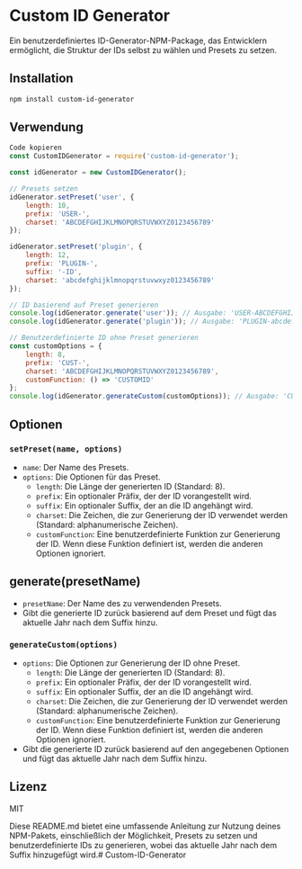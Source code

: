 # Custom ID Generator

Ein benutzerdefiniertes ID-Generator-NPM-Package, das Entwicklern ermöglicht, die Struktur der IDs selbst zu wählen und Presets zu setzen.

## Installation

```sh
npm install custom-id-generator
```

## Verwendung

```javascript
Code kopieren
const CustomIDGenerator = require('custom-id-generator');

const idGenerator = new CustomIDGenerator();

// Presets setzen
idGenerator.setPreset('user', {
    length: 10,
    prefix: 'USER-',
    charset: 'ABCDEFGHIJKLMNOPQRSTUVWXYZ0123456789'
});

idGenerator.setPreset('plugin', {
    length: 12,
    prefix: 'PLUGIN-',
    suffix: '-ID',
    charset: 'abcdefghijklmnopqrstuvwxyz0123456789'
});

// ID basierend auf Preset generieren
console.log(idGenerator.generate('user')); // Ausgabe: 'USER-ABCDEFGHIJ2024'
console.log(idGenerator.generate('plugin')); // Ausgabe: 'PLUGIN-abcdefghijk-ID2024'

// Benutzerdefinierte ID ohne Preset generieren
const customOptions = {
    length: 8,
    prefix: 'CUST-',
    charset: 'ABCDEFGHIJKLMNOPQRSTUVWXYZ0123456789',
    customFunction: () => 'CUSTOMID'
};
console.log(idGenerator.generateCustom(customOptions)); // Ausgabe: 'CUST-CUSTOMID2024'
```

## Optionen
### `setPreset(name, options)`
- `name`: Der Name des Presets.
- `options`: Die Optionen für das Preset.
  - `length`: Die Länge der generierten ID (Standard: 8).
  - `prefix`: Ein optionaler Präfix, der der ID vorangestellt wird.
  - `suffix`: Ein optionaler Suffix, der an die ID angehängt wird.
  - `charset`: Die Zeichen, die zur Generierung der ID verwendet werden (Standard: alphanumerische Zeichen).
  - `customFunction`: Eine benutzerdefinierte Funktion zur Generierung der ID. Wenn diese Funktion definiert ist, werden die anderen Optionen ignoriert.

## generate(presetName)
- `presetName`: Der Name des zu verwendenden Presets.
- Gibt die generierte ID zurück basierend auf dem Preset und fügt das aktuelle Jahr nach dem Suffix hinzu.

### `generateCustom(options)`
- `options`: Die Optionen zur Generierung der ID ohne Preset.
  - `length`: Die Länge der generierten ID (Standard: 8).
  - `prefix`: Ein optionaler Präfix, der der ID vorangestellt wird.
  - `suffix`: Ein optionaler Suffix, der an die ID angehängt wird.
  - `charset`: Die Zeichen, die zur Generierung der ID verwendet werden (Standard: alphanumerische Zeichen).
  - `customFunction`: Eine benutzerdefinierte Funktion zur Generierung der ID. Wenn diese Funktion definiert ist, werden die anderen Optionen ignoriert.
- Gibt die generierte ID zurück basierend auf den angegebenen Optionen und fügt das aktuelle Jahr nach dem Suffix hinzu.

## Lizenz
MIT

Diese README.md bietet eine umfassende Anleitung zur Nutzung deines NPM-Pakets, einschließlich der Möglichkeit, Presets zu setzen und benutzerdefinierte IDs zu generieren, wobei das aktuelle Jahr nach dem Suffix hinzugefügt wird.# Custom-ID-Generator
